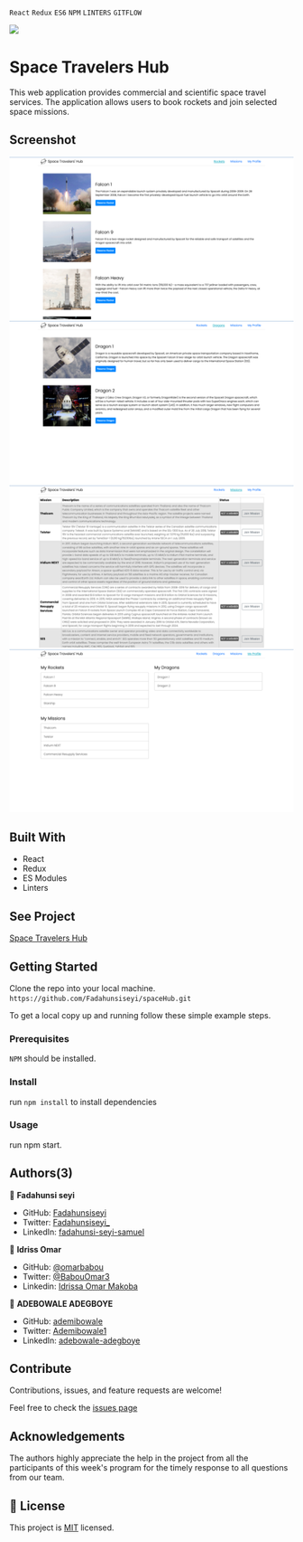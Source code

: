 `React` `Redux` `ES6` `NPM` `LINTERS` `GITFLOW` <br>

![](https://img.shields.io/badge/Microverse-blueviolet)

# Space Travelers Hub

This web application provides commercial and scientific space travel services. The application allows users to book rockets and join selected space missions.

## Screenshot 

![screenshot](./dSpace.png)
![screenshot](./drg.png)
![screenshot](./dmission.png)
![screenshot](./dragons.png)

## Built With

- React
- Redux
- ES Modules
- Linters

## See Project

[Space Travelers Hub](https://resilient-eclair-b07bd1.netlify.app/)


## Getting Started

Clone the repo into your local machine.
`https://github.com/Fadahunsiseyi/spaceHub.git`

To get a local copy up and running follow these simple example steps.

### Prerequisites

`NPM` should be installed.


### Install

run `npm install` to install dependencies


### Usage
run npm start.


## Authors(3)

👤 **Fadahunsi seyi**

- GitHub: [Fadahunsiseyi](https://github.com/Fadahunsiseyi)
- Twitter: [Fadahunsiseyi_](https://twitter.com/@Fadahunsiseyi_)
- LinkedIn: [fadahunsi-seyi-samuel](https://www.linkedin.com/in/fadahunsi-seyi-samuel-49191a209/)

👤 **Idriss Omar**

- GitHub: [@omarbabou](https://github.com/omarbabou)
- Twitter: [@BabouOmar3](https://twitter.com/BabouOmar3)
- Linkedin: [Idrissa Omar Makoba](https://www.linkedin.com/in/idrissa-makoba-omar/)

👤 **ADEBOWALE ADEGBOYE**

- GitHub: [ademibowale](https://github.com/ademibowale)
- Twitter: [Ademibowale1](https://twitter.com/Ademibowale1)
- LinkedIn: [adebowale-adegboye](https://www.linkedin.com/in/adebowale-adegboye-143568221/)

## Contribute

Contributions, issues, and feature requests are welcome!

Feel free to check the [issues page](https://github.com/Fadahunsiseyi/spaceHub/issues)


## Acknowledgements

The authors highly appreciate the help in the project from all the participants of this week's program for the timely response to all questions from our team.

## 📝 License

This project is [MIT](./MIT.md) licensed.
